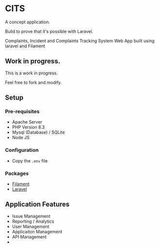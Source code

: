 # CITS
A concept application.

Build to prove that it's possible with Laravel.

Complaints, Incident and Complaints Tracking System Web App built using laravel and Filament

## Work in progress.
This is a work in progress. 

Feel free to fork and modify.

## Setup

### Pre-requisites

 - Apache Server
 - PHP Version 8.3
 - Mysql (Database) / SQLite
 - Node JS

 ### Configuration

 - Copy the `.env` file

 ### Packages
 - [Filament](https://filamentphp.com)
 - [Laravel](https://laravel.com)

 ## Application Features
  - Issue Management
  - Reporting / Analytics
  - User Management
  - Applicaiton Management
  - API Management
  - 